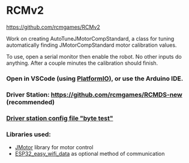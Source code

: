 # RCMv2
https://github.com/rcmgames/RCMv2

Work on creating AutoTuneJMotorCompStandard, a class for tuning automatically finding JMotorCompStandard motor calibration values.

To use, open a serial monitor then enable the robot. No other inputs do anything. After a couple minutes the calibration should finish.

### Open in VSCode (using [PlatformIO](https://platformio.org/platformio-ide)), or use the Arduino IDE.

### Driver Station: https://github.com/rcmgames/RCMDS-new (recommended)

### [Driver station config file "byte test"](https://github.com/RCMgames/RCMDS-new/blob/main/rcmds/data/byte%20test.txt)

### Libraries used:
* [JMotor](https://github.com/joshua-8/JMotor) library for motor control
* [ESP32_easy_wifi_data](https://github.com/joshua-8/ESP32_easy_wifi_data) as optional method of communication
